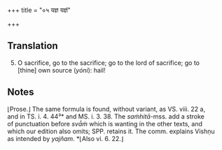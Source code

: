 +++
title = "०५ यज्ञ यज्ञं"

+++
## Translation
5. O sacrifice, go to the sacrifice; go to the lord of sacrifice; go to  
\[thine\] own source (*yóni*): hail!

## Notes
⌊Prose.⌋ The same formula is found, without variant, as VS. viii. 22 a,  
and in TS. i. 4. 44³\* and MS. i. 3. 38. The *saṁhitā*-mss. add a stroke  
of punctuation before *svā́ṁ* which is wanting in the other texts, and  
which our edition also omits; SPP. retains it. The comm. explains Vishṇu  
as intended by *yajñam*. \*⌊Also vi. 6. 22.⌋
